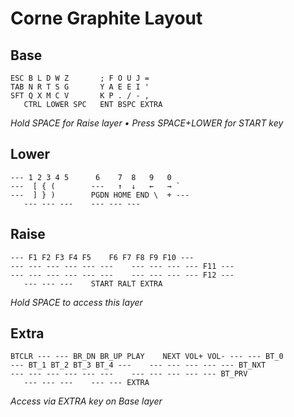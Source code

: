# Corne Graphite Layout

## Base

```
ESC B L D W Z       ; F O U J =
TAB N R T S G       Y A E E I '  
SFT Q X M C V       K P . / - , 
   CTRL LOWER SPC   ENT BSPC EXTRA
```

*Hold SPACE for Raise layer • Press SPACE+LOWER for START key*

## Lower

```
--- 1 2 3 4 5      6    7  8   9   0
---  [ { (        ---   ↑  ↓   ←   → ` 
---  ] } )        PGDN HOME END \  + ---
   --- --- ---    --- --- ---
```

## Raise

```
--- F1 F2 F3 F4 F5    F6 F7 F8 F9 F10 ---
--- --- --- --- --- ---    --- --- --- --- F11 ---
--- --- --- --- --- ---    --- --- --- --- F12 ---
   --- --- ---    START RALT EXTRA
```

*Hold SPACE to access this layer*

## Extra

```
BTCLR --- --- BR_DN BR_UP PLAY    NEXT VOL+ VOL- --- --- BT_0
--- BT_1 BT_2 BT_3 BT_4 ---    --- --- --- --- --- BT_NXT
--- --- --- --- --- ---    --- --- --- --- --- BT_PRV
   --- --- ---    --- --- EXTRA
```

*Access via EXTRA key on Base layer*